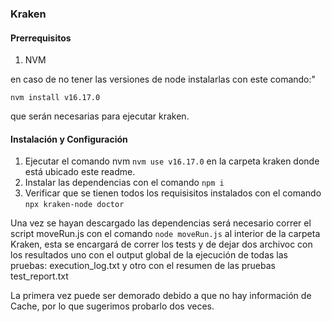 ### Kraken

#### Prerrequisitos

1. NVM

en caso de no tener las versiones de node instalarlas con este comando:"

`nvm install v16.17.0`

que serán necesarias para ejecutar kraken.

#### Instalación y Configuración



1. Ejecutar el comando nvm `nvm use v16.17.0` en la carpeta kraken donde está ubicado este readme.
2. Instalar las dependencias con el comando `npm i`
3. Verificar que se tienen todos los requisisitos instalados con el comando `npx kraken-node doctor`

Una vez se hayan descargado las dependencias será necesario correr el script moveRun.js con el comando `node moveRun.js` al interior de la carpeta Kraken, esta se encargará de correr los tests y de dejar dos archivoc con los resultados uno con el output global de la ejecución de todas las pruebas: execution_log.txt y otro con el resumen de las pruebas test_report.txt 

La primera vez puede ser demorado debido a que no hay información de Cache, por lo que sugerimos probarlo dos veces.